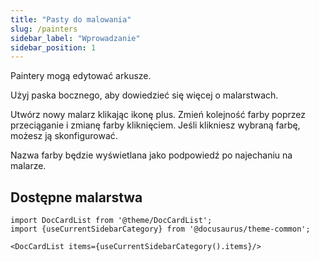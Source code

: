 ```yaml
---
title: "Pasty do malowania"
slug: /painters
sidebar_label: "Wprowadzanie"
sidebar_position: 1
---
```



Paintery mogą edytować arkusze.

Użyj paska bocznego, aby dowiedzieć się więcej o malarstwach.

Utwórz nowy malarz klikając ikonę plus. Zmień kolejność farby poprzez przeciąganie i zmianę farby kliknięciem. Jeśli klikniesz wybraną farbę, możesz ją skonfigurować.

Nazwa farby będzie wyświetlana jako podpowiedź po najechaniu na malarze.

## Dostępne malarstwa

```mdx-code-block
import DocCardList from '@theme/DocCardList';
import {useCurrentSidebarCategory} from '@docusaurus/theme-common';

<DocCardList items={useCurrentSidebarCategory().items}/>
```
